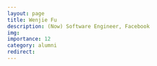 ```yaml
---
layout: page
title: Wenjie Fu
description: (Now) Software Engineer, Facebook
img: 
importance: 12
category: alumni
redirect: 
---
```


